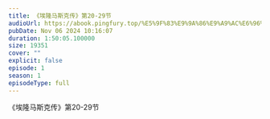 ```yaml
---
title: 《埃隆马斯克传》第20-29节
audioUrl: https://abook.pingfury.top/%E5%9F%83%E9%9A%86%E9%A9%AC%E6%96%AF%E5%85%8B%E4%BC%A0-03-%E7%AC%AC20-29%E8%8A%82-m__2o11h.mp3
pubDate: Nov 06 2024 10:16:07
duration: 1:50:05.100000
size: 19351
cover: ""
explicit: false
episode: 1
season: 1
episodeType: full
---
```

《埃隆马斯克传》第20-29节
